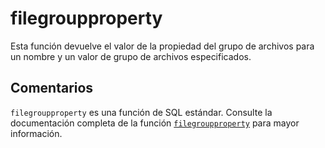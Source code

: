 ﻿---
SidebarGroup: "index-system-functions"
Autogenerated: true
---

# filegroupproperty

Esta función devuelve el valor de la propiedad del grupo de archivos para un nombre y un valor de grupo de archivos especificados.

## Comentarios 

`filegroupproperty` es una función de SQL estándar. Consulte la documentación completa de la función [`filegroupproperty`](https://learn.microsoft.com/es-es/sql/t-sql/functions/filegroupproperty-transact-sql) para mayor información.
